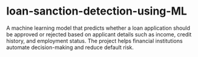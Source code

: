 # loan-sanction-detection-using-ML
A machine learning model that predicts whether a loan application should be approved or rejected based on applicant details such as income, credit history, and employment status. The project helps financial institutions automate decision-making and reduce default risk.
